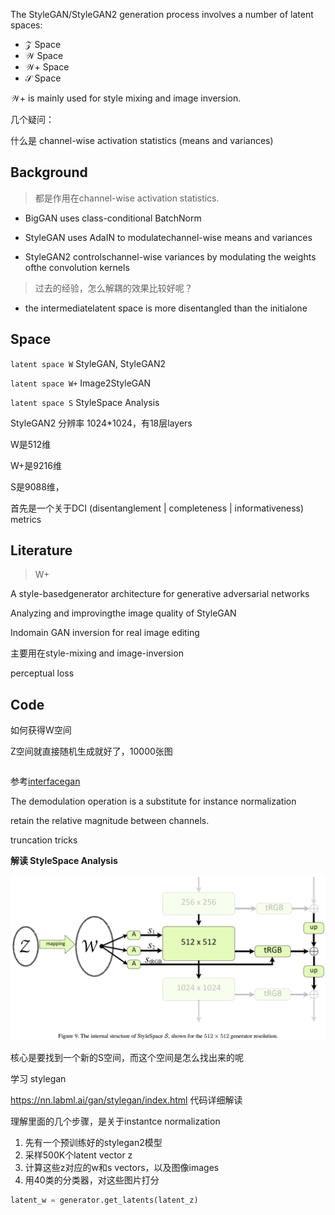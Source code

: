 The StyleGAN/StyleGAN2 generation process involves a number of latent spaces:

- $\mathcal{Z}$ Space
- $\mathcal{W}$ Space
- $\mathcal{W}+$ Space
- $\mathcal{S}$ Space



$\mathcal{W}+$ is mainly used for style mixing and image inversion.





几个疑问：

什么是 channel-wise activation statistics (means and variances)



## Background

> 都是作用在channel-wise activation statistics.

- BigGAN uses class-conditional BatchNorm

- StyleGAN uses AdaIN to modulatechannel-wise means and variances

- StyleGAN2 controlschannel-wise variances by modulating the weights ofthe convolution kernels



> 过去的经验，怎么解耦的效果比较好呢？

- the intermediatelatent space is more disentangled than the initialone



## Space

`latent space W` StyleGAN, StyleGAN2

`latent space W+` Image2StyleGAN

`latent space S` StyleSpace Analysis



StyleGAN2 分辨率 1024*1024，有18层layers

W是512维

W+是9216维

S是9088维，





首先是一个关于DCI (disentanglement | completeness | informativeness) metrics 





## Literature



> W+

A style-basedgenerator architecture for generative adversarial networks

Analyzing and improvingthe image quality of StyleGAN

Indomain GAN inversion for real image editing

主要用在style-mixing and image-inversion





perceptual loss







## Code

如何获得W空间



Z空间就直接随机生成就好了，10000张图

```python
```



参考[interfacegan](https://github.com/genforce/interfacegan)





The demodulation operation is a substitute for instance normalization

retain the relative magnitude between channels.

truncation tricks











**解读 StyleSpace Analysis**

<img src="https://raw.githubusercontent.com/yzy1996/Image-Hosting/master/image-20220410163940204.png" alt="image-20220410163940204" style="zoom:50%;" />

核心是要找到一个新的S空间，而这个空间是怎么找出来的呢





学习 stylegan 

https://nn.labml.ai/gan/stylegan/index.html 代码详细解读



理解里面的几个步骤，是关于instantce normalization







1. 先有一个预训练好的stylegan2模型
2. 采样500K个latent vector z
3. 计算这些z对应的w和s vectors，以及图像images
4. 用40类的分类器，对这些图片打分







```python
latent_w = generator.get_latents(latent_z)



```





